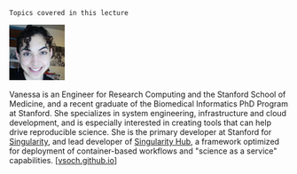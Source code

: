 
    Topics covered in this lecture



![Vanessa Sochat](/assets/img/vanessasochat.jpg)  

Vanessa is an Engineer for Research Computing and the Stanford School of Medicine, and a recent graduate of the Biomedical Informatics PhD Program at Stanford. She specializes in system engineering, infrastructure and cloud development, and is especially interested in creating tools that can help drive reproducible science. She is the primary developer at Stanford for <a href="https://singularityware.github.io">Singularity</a>, and lead developer of <a href="https://www.singularity-hub.org">Singularity Hub</a>, a framework optimized for deployment of container-based workflows and "science as a service" capabilities. [[vsoch.github.io](https://vsoch.github.io)]
